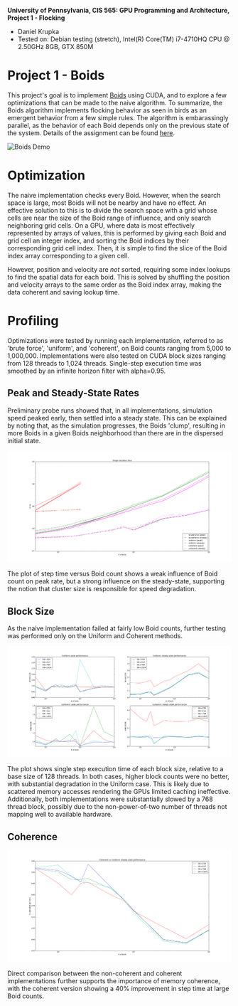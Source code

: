 **University of Pennsylvania, CIS 565: GPU Programming and Architecture,
Project 1 - Flocking**

* Daniel Krupka
* Tested on: Debian testing (stretch), Intel(R) Core(TM) i7-4710HQ CPU @ 2.50GHz 8GB, GTX 850M

# Project 1 - Boids
This project's goal is to implement [Boids](https://en.wikipedia.org/wiki/Boids) using CUDA,
and to explore a few optimizations that can be made to the naive algorithm. To summarize,
the Boids algorithm implements flocking behavior as seen in birds as an emergent behavior
from a few simple rules. The algorithm is embarassingly parallel, as the behavior of each
Boid depends only on the previous state of the system. Details of the assignment can be found
 [here](INSTRUCTION.md).

![Boids Demo](images/boid_demo.gif "Boids Demo")

# Optimization

The naive implementation checks every Boid. However, when the search space is large,
most Boids will not be nearby and have no effect. An effective solution to this is
to divide the search space with a grid whose cells are near the size of the Boid range
of influence, and only search neighboring grid cells. On a GPU, where data is most
effectively represented by arrays of values, this is performed by giving each Boid and grid cell an integer index,
and sorting the Boid indices by their corresponding grid cell index. Then, it is simple to find the slice of the Boid index array corresponding
to a given cell.

However, position and velocity are *not* sorted, requiring some index lookups to
find the spatial data for each boid. This is solved by shuffling the position and velocity arrays
to the same order as the Boid index array, making the data coherent and saving lookup time.

# Profiling

Optimizations were tested by running each implementation, referred to as 'brute force',
'uniform', and 'coherent', on Boid counts ranging from 5,000 to 1,000,000. Implementations
were also tested on CUDA block sizes ranging from 128 threads to 1,024 threads. Single-step
execution time was smoothed by an infinite horizon filter with alpha=0.95.

## Peak and Steady-State Rates

Preliminary probe runs showed that, in all implementations, simulation speed peaked early,
then settled into a steady state. This can be explained by noting that, as the simulation
progresses, the Boids 'clump', resulting in more Boids in a given Boids neighborhood than
there are in the dispersed initial state.

![Single Time Step Plot](images/single_iter.png "Single Time Step")

The plot of step time versus Boid count shows a weak influence of Boid count on peak rate, but
a strong influence on the steady-state, supporting the notion that cluster size is responsible
for speed degradation.

## Block Size

As the naive implementation failed at fairly low Boid counts, further testing
was performed only on the Uniform and Coherent methods.

![Block Size Comparison](images/blk_compare.png "Block Size Comparison")

The plot shows single step execution time of each block size, relative to a base
size of 128 threads. In both cases, higher block counts were no better, with substantial
degradation in the Uniform case. This is likely due to scattered memory accesses
rendering the GPUs limited caching ineffective. Additionally, both implementations
were substantially slowed by a 768 thread block, possibly due to the non-power-of-two
number of threads not mapping well to available hardware.

## Coherence

![Coherence Comparison](images/coherent_uniform_compare.png "Coherence Comparison")

Direct comparison between the non-coherent and coherent implementations further
supports the importance of memory coherence, with the coherent version showing a
40% improvement in step time at large Boid counts.

